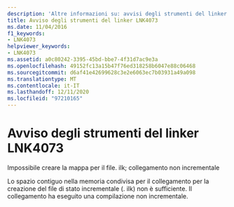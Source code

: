 ```yaml
---
description: 'Altre informazioni su: avvisi degli strumenti del linker LNK4073'
title: Avviso degli strumenti del linker LNK4073
ms.date: 11/04/2016
f1_keywords:
- LNK4073
helpviewer_keywords:
- LNK4073
ms.assetid: a0c80242-3395-45bd-bbe7-4f31d7ac9e3a
ms.openlocfilehash: 49152fc13a15b47f76ed318258b6047e88c06468
ms.sourcegitcommit: d6af41e42699628c3e2e6063ec7b03931a49a098
ms.translationtype: MT
ms.contentlocale: it-IT
ms.lasthandoff: 12/11/2020
ms.locfileid: "97210165"
---
```

# <a name="linker-tools-warning-lnk4073"></a>Avviso degli strumenti del linker LNK4073

Impossibile creare la mappa per il file. ilk; collegamento non incrementale

Lo spazio contiguo nella memoria condivisa per il collegamento per la creazione del file di stato incrementale (. ilk) non è sufficiente. Il collegamento ha eseguito una compilazione non incrementale.
